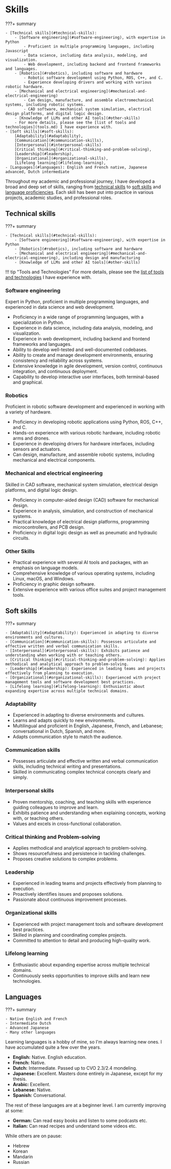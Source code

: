 # Skills
???+ summary

    - [Technical skills](#technical-skills):
        - [Software engineering](#software-engineering), with expertise in Python
            - Proficient in multiple programming languages, including Javascript
            - Data science, including data analysis, modeling, and visualization.
            - Web development, including backend and frontend frameworks and languages.
        - [Robotics](#robotics), including software and hardware
            - Robotic software development using Python, ROS, C++, and C. 
            - Experience developing drivers and working with various robotic hardware.
        - [Mechanical and electrical engineering](#mechanical-and-electrical-engineering)
            - Can design, manufacture, and assemble electromechanical systems, including robotic systems.
            - CAD software, mechanical system simulation, electrical design platforms, and digital logic design.
        - [Knowledge of LLMs and other AI tools](#other-skills)
        - For more details, please see the [list of tools and technologies](tools.md) I have experience with.
    - [Soft skills](#soft-skills):
        [Adaptability](#adaptability),
        [Communication](#communication-skills),
        [Interpersonal](#interpersonal-skills)
        [Critical thinking](#critical-thinking-and-problem-solving),
        [Leadership](#leadership),
        [Organizational](#organizational-skills),
        [Lifelong learning](#lifelong-learning),
    - [Languages](#languages): English and French native, Japanese advanced, Dutch intermediate

Throughout my academic and professional journey, I have developed a broad and deep set of skills,
ranging from [technical skills](#technical-skills) to [soft skills](#soft-skills) and [language proficiencies](#languages).
Each skill has been put into practice in various projects, academic studies, and professional roles.

## Technical skills
???+ summary

    - [Technical skills](#technical-skills):
        - [Software engineering](#software-engineering), with expertise in Python
        - [Robotics](#robotics), including software and hardware
        - [Mechanical and electrical engineering](#mechanical-and-electrical-engineering), including design and manufacturing
        - [Knowledge of LLMs and other AI tools](#other-skills)

!!! tip "Tools and Technologies"
    For more details, please see the [list of tools and technologies](tools.md) I have experience with.

### Software engineering
Expert in Python, proficient in multiple programming languages, and experienced in data science and web development.

- Proficiency in a wide range of programming languages, with a specialization in Python.
- Experience in data science, including data analysis, modeling, and visualization.
- Experience in web development, including backend and frontend frameworks and languages.
- Ability to develop well-tested and well-documented codebases.
- Ability to create and manage development environments, ensuring consistency and reliability across systems.
- Extensive knowledge in agile development, version control, continuous integration, and continuous deployment.
- Capability to develop interactive user interfaces, both terminal-based and graphical.

### Robotics

Proficient in robotic software development and experienced in working with a variety of hardware.
    
- Proficiency in developing robotic applications using Python, ROS, C++, and C.
- Hands-on experience with various robotic hardware, including robotic arms and drones.
- Experience in developing drivers for hardware interfaces, including sensors and actuators.
- Can design, manufacture, and assemble robotic systems, including mechanical and electrical components.

### Mechanical and electrical engineering

Skilled in CAD software, mechanical system simulation, electrical design platforms, and digital logic design.

- Proficiency in computer-aided design (CAD) software for mechanical design.
- Experience in analysis, simulation, and construction of mechanical systems.
- Practical knowledge of electrical design platforms, programming microcontrollers, and PCB design.
- Proficiency in digital logic design as well as pneumatic and hydraulic circuits.

### Other Skills
- Practical experience with several AI tools and packages, with an emphasis on language models.
- Comprehensive knowledge of various operating systems, including Linux, macOS, and Windows.
- Proficiency in graphic design software.
- Extensive experience with various office suites and project management tools.

## Soft skills
???+ summary

    - [Adaptability](#adaptability): Experienced in adapting to diverse environments and cultures.
    - [Communication](#communication-skills): Possesses articulate and effective written and verbal communication skills.
    - [Interpersonal](#interpersonal-skills): Exhibits patience and understanding when working with or teaching others.
    - [Critical thinking](#critical-thinking-and-problem-solving): Applies methodical and analytical approach to problem-solving.
    - [Leadership](#leadership): Experienced in leading teams and projects effectively from planning to execution.
    - [Organizational](#organizational-skills): Experienced with project management tools and software development best practices.
    - [Lifelong learning](#lifelong-learning): Enthusiastic about expanding expertise across multiple technical domains.

### Adaptability

- Experienced in adapting to diverse environments and cultures.
- Learns and adapts quickly to new environments.
- Multilingual and proficient in English, Japanese, French, and Lebanese; conversational in Dutch, Spanish, and more.
- Adapts communication style to match the audience.

### Communication skills

- Possesses articulate and effective written and verbal communication skills, including technical writing and presentations.
- Skilled in communicating complex technical concepts clearly and simply.

### Interpersonal skills

- Proven mentorship, coaching, and teaching skills with experience guiding colleagues to improve and learn.
- Exhibits patience and understanding when explaining concepts, working with, or teaching others.
- Values and excels in cross-functional collaboration.

### Critical thinking and Problem-solving

- Applies methodical and analytical approach to problem-solving.
- Shows resourcefulness and persistence in tackling challenges.
- Proposes creative solutions to complex problems.

### Leadership

- Experienced in leading teams and projects effectively from planning to execution.
- Proactively identifies issues and proposes solutions.
- Passionate about continuous improvement processes.

### Organizational skills

- Experienced with project management tools and software development best practices.
- Skilled in planning and coordinating complex projects.
- Committed to attention to detail and producing high-quality work.

### Lifelong learning

- Enthusiastic about expanding expertise across multiple technical domains.
- Continuously seeks opportunities to improve skills and learn new technologies.

## Languages
???+ summary

    - Native English and French
    - Intermediate Dutch
    - Advanced Japanese
    - Many other languages

Learning languages is a hobby of mine,
so I'm always learning new ones.
I have accumulated quite a few over the years.

- **English:** Native. English education.
- **French:** Native.
- **Dutch:** Intermediate. Passed up to CVO 2.3/2.4 mondeling.
- **Japanese:** Excellent. Masters done entirely in Japanese, except for my thesis.
- **Arabic:** Excellent.
- **Lebanese:** Native.
- **Spanish:** Conversational.

The rest of these languages are at a beginner level.
I am currently improving at some:

- **German:** Can read easy books and listen to some podcasts etc.
- **Italian:** Can read recipes and understand some videos etc.

While others are on pause:

- Hebrew
- Korean
- Mandarin
- Russian
